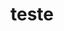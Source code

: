 # teste
<!DOCTYPE>
<html>
<head>
<title> atividade 4<title>
  </head>
<body style = “color: green;”>
  bom dia 
<body>
  </html>  
